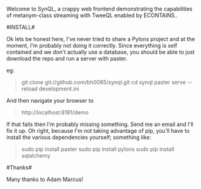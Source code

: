 Welcome to SynQL, a crappy web frontend demonstrating the capabilities of metanym-class streaming with TweeQL enabled by ECONTAINS..



#INSTALL#

Ok lets be honest here, I've never tried to share a Pylons project and at the moment, I'm probably not doing it correctly. Since everything is self contained and we don't actually use a database, you should be able to just download the repo and run a server with paster.

eg:

>git clone git://github.com/bh0085/synql.git
>cd synql
>paster serve --reload development.ini

And then navigate your browser to 

>http://localhost:8181/demo


If that fails then I'm probably missing something. Send me an email and I'll fix it up. Oh right, because I'm not taking advantage of pip, you'll have to install the various dependencies yourself; something like:

>sudo pip install paster
>sudo pip install pylons
>sudo pip install sqlalchemy

#Thanks#

Many thanks to Adam Marcus!
